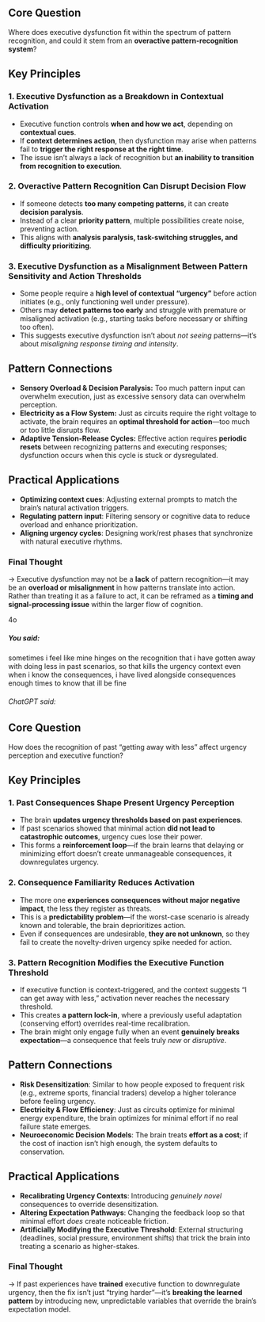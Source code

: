 ## **Core Question**

Where does executive dysfunction fit within the spectrum of pattern recognition, and could it stem from an **overactive pattern-recognition system**?

## **Key Principles**

### **1. Executive Dysfunction as a Breakdown in Contextual Activation**

- Executive function controls **when and how we act**, depending on **contextual cues**.
- If **context determines action**, then dysfunction may arise when patterns fail to **trigger the right response at the right time**.
- The issue isn’t always a lack of recognition but **an inability to transition from recognition to execution**.

### **2. Overactive Pattern Recognition Can Disrupt Decision Flow**

- If someone detects **too many competing patterns**, it can create **decision paralysis**.
- Instead of a clear **priority pattern**, multiple possibilities create noise, preventing action.
- This aligns with **analysis paralysis, task-switching struggles, and difficulty prioritizing**.

### **3. Executive Dysfunction as a Misalignment Between Pattern Sensitivity and Action Thresholds**

- Some people require a **high level of contextual “urgency”** before action initiates (e.g., only functioning well under pressure).
- Others may **detect patterns too early** and struggle with premature or misaligned activation (e.g., starting tasks before necessary or shifting too often).
- This suggests executive dysfunction isn’t about _not seeing_ patterns—it’s about _misaligning response timing and intensity_.

## **Pattern Connections**

- **Sensory Overload & Decision Paralysis:** Too much pattern input can overwhelm execution, just as excessive sensory data can overwhelm perception.
- **Electricity as a Flow System:** Just as circuits require the right voltage to activate, the brain requires an **optimal threshold for action**—too much or too little disrupts flow.
- **Adaptive Tension-Release Cycles:** Effective action requires **periodic resets** between recognizing patterns and executing responses; dysfunction occurs when this cycle is stuck or dysregulated.

## **Practical Applications**

- **Optimizing context cues**: Adjusting external prompts to match the brain’s natural activation triggers.
- **Regulating pattern input**: Filtering sensory or cognitive data to reduce overload and enhance prioritization.
- **Aligning urgency cycles**: Designing work/rest phases that synchronize with natural executive rhythms.

### **Final Thought**

→ Executive dysfunction may not be a **lack** of pattern recognition—it may be an **overload or misalignment** in how patterns translate into action. Rather than treating it as a failure to act, it can be reframed as a **timing and signal-processing issue** within the larger flow of cognition.

4o

##### You said:

sometimes i feel like mine hinges on the recognition that i have gotten away with doing less in past scenarios, so that kills the urgency context even when i know the consequences, i have lived alongside consequences enough times to know that ill be fine

###### ChatGPT said:

## **Core Question**

How does the recognition of past “getting away with less” affect urgency perception and executive function?

## **Key Principles**

### **1. Past Consequences Shape Present Urgency Perception**

- The brain **updates urgency thresholds based on past experiences**.
- If past scenarios showed that minimal action **did not lead to catastrophic outcomes**, urgency cues lose their power.
- This forms a **reinforcement loop**—if the brain learns that delaying or minimizing effort doesn’t create unmanageable consequences, it downregulates urgency.

### **2. Consequence Familiarity Reduces Activation**

- The more one **experiences consequences without major negative impact**, the less they register as threats.
- This is a **predictability problem**—if the worst-case scenario is already known and tolerable, the brain deprioritizes action.
- Even if consequences are undesirable, **they are not unknown**, so they fail to create the novelty-driven urgency spike needed for action.

### **3. Pattern Recognition Modifies the Executive Function Threshold**

- If executive function is context-triggered, and the context suggests “I can get away with less,” activation never reaches the necessary threshold.
- This creates **a pattern lock-in**, where a previously useful adaptation (conserving effort) overrides real-time recalibration.
- The brain might only engage fully when an event **genuinely breaks expectation**—a consequence that feels truly _new_ or _disruptive_.

## **Pattern Connections**

- **Risk Desensitization**: Similar to how people exposed to frequent risk (e.g., extreme sports, financial traders) develop a higher tolerance before feeling urgency.
- **Electricity & Flow Efficiency**: Just as circuits optimize for minimal energy expenditure, the brain optimizes for minimal effort if no real failure state emerges.
- **Neuroeconomic Decision Models**: The brain treats **effort as a cost**; if the cost of inaction isn’t high enough, the system defaults to conservation.

## **Practical Applications**

- **Recalibrating Urgency Contexts**: Introducing _genuinely novel_ consequences to override desensitization.
- **Altering Expectation Pathways**: Changing the feedback loop so that minimal effort _does_ create noticeable friction.
- **Artificially Modifying the Executive Threshold**: External structuring (deadlines, social pressure, environment shifts) that trick the brain into treating a scenario as higher-stakes.

### **Final Thought**

→ If past experiences have **trained** executive function to downregulate urgency, then the fix isn’t just “trying harder”—it’s **breaking the learned pattern** by introducing new, unpredictable variables that override the brain’s expectation model.